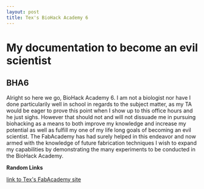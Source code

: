 ```yaml
---
layout: post
title: Tex's BioHack Academy 6
---
```


# My documentation to become an evil scientist

## BHA6

Alright so here we go, BioHack Academy 6.
I am not a biologist nor have I done particularily well in school in regards to the subject matter, as my TA would be eager to prove this point when I show up to this office hours and he just sighs. 
However that should not and will not dissuade me in pursuing biohacking as a means to both improve my knowledge and increase my potential as well as fulfill my one of my life long goals of becoming an evil scientist.
The FabAcademy has had surely helped in this endeavor and now armed with the knowledge of future fabrication techniques I wish to expand my capabilities by demonstrating the many experiments to be conducted in the BioHack Academy.


**Random Links**

[link to Tex's FabAcademy site](http://archive.fabacademy.org/archives/2017/fablabseoul/students/385/index.html)
